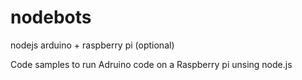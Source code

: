 # nodebots
nodejs arduino + raspberry pi (optional)

Code samples to run Adruino code on a Raspberry pi unsing node.js
